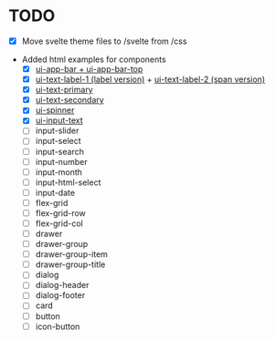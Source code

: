 # TODO

- [x] Move svelte theme files to /svelte from /css

- Added html examples for components
  - [x] [ui-app-bar + ui-app-bar-top](/.doc/html/components/ui-app-bar.html)
  - [x] [ui-text-label-1 (label version)](/.doc/html/components/ui-text-label-1) + [ui-text-label-2 (span version)](/.doc/html/components/ui-text-label-2)
  - [x] [ui-text-primary](/.doc/html/components/ui-text-primary.html)
  - [x] [ui-text-secondary](/.doc/html/components/ui-text-secondary.html)
  - [x] [ui-spinner](/.doc/html/components/ui-spinner.html)
  - [x] [ui-input-text](/.doc/html/components/ui-input-text.html)
  - [ ] input-slider
  - [ ] input-select
  - [ ] input-search
  - [ ] input-number
  - [ ] input-month
  - [ ] input-html-select
  - [ ] input-date
  - [ ] flex-grid
  - [ ] flex-grid-row
  - [ ] flex-grid-col
  - [ ] drawer
  - [ ] drawer-group
  - [ ] drawer-group-item
  - [ ] drawer-group-title
  - [ ] dialog
  - [ ] dialog-header
  - [ ] dialog-footer
  - [ ] card
  - [ ] button
  - [ ] icon-button
